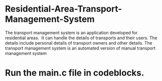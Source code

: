 # Residential-Area-Transport-Management-System
The transport management system is an application developed for residential areas.  It can handle the details of transports and their users. The details include personal details of transport owners and other details. The transport management system is an automated version of manual transport management system

# Run the main.c file in codeblocks.
